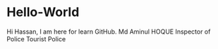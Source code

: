 # Hello-World
Hi Hassan,
I am here for learn GitHub.
Md Aminul HOQUE
Inspector of Police
Tourist Police
